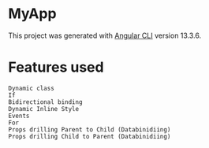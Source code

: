 # MyApp

This project was generated with [Angular CLI](https://github.com/angular/angular-cli) version 13.3.6.

# Features used

    Dynamic class
    If 
    Bidirectional binding 
    Dynamic Inline Style 
    Events
    For
    Props drilling Parent to Child (Databinidiing)
    Props drilling Child to Parent (Databinidiing)

